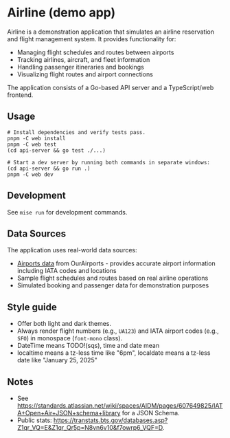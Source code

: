 # Airline (demo app)

Airline is a demonstration application that simulates an airline reservation and flight management system. It provides functionality for:

- Managing flight schedules and routes between airports
- Tracking airlines, aircraft, and fleet information
- Handling passenger itineraries and bookings
- Visualizing flight routes and airport connections

The application consists of a Go-based API server and a TypeScript/web frontend.

## Usage

```shell
# Install dependencies and verify tests pass.
pnpm -C web install
pnpm -C web test
(cd api-server && go test ./...)

# Start a dev server by running both commands in separate windows:
(cd api-server && go run .)
pnpm -C web dev
```

## Development

See `mise run` for development commands.

## Data Sources

The application uses real-world data sources:

- [Airports data](https://ourairports.com/data/) from OurAirports - provides accurate airport information including IATA codes and locations
- Sample flight schedules and routes based on real airline operations
- Simulated booking and passenger data for demonstration purposes

## Style guide

- Offer both light and dark themes.
- Always render flight numbers (e.g., `UA123`) and IATA airport codes (e.g., `SFO`) in monospace (`font-mono` class).
- DateTime means TODO!(sqs), time and date mean 
- localtime means a tz-less time like "6pm", localdate means a tz-less date like "January 25, 2025"

## Notes

- See https://standards.atlassian.net/wiki/spaces/AIDM/pages/607649825/IATA+Open+Air+JSON+schema+library for a JSON Schema.
- Public stats: https://transtats.bts.gov/databases.asp?Z1qr_VQ=E&Z1qr_Qr5p=N8vn6v10&f7owrp6_VQF=D.